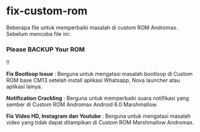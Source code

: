 # fix-custom-rom
Beberapa file untuk memperbaiki masalah di custom ROM Andromax. Sebelum mencoba file ini:

<h3>Please BACKUP Your ROM</h3>!!

<b>Fix Bootloop Issue</b> : Berguna untuk mengatasi masalah bootloop di Custom ROM base CM13 setelah install aplikasi Whatsapp, Nova launcher atau aplikasi lainya.

<b>Notification Crackling</b> : Berguna untuk memperbaiki suara notifikasi yang sember di Custom ROM Andromax Android 6.0 Marshmallow.

<b>Fix Video HD, Instagram dan Youtube</b> : Berguna untuk mengatasi masalah video yang tidak dapat ditampikan di Custom ROM Marshmallow Andromax.
